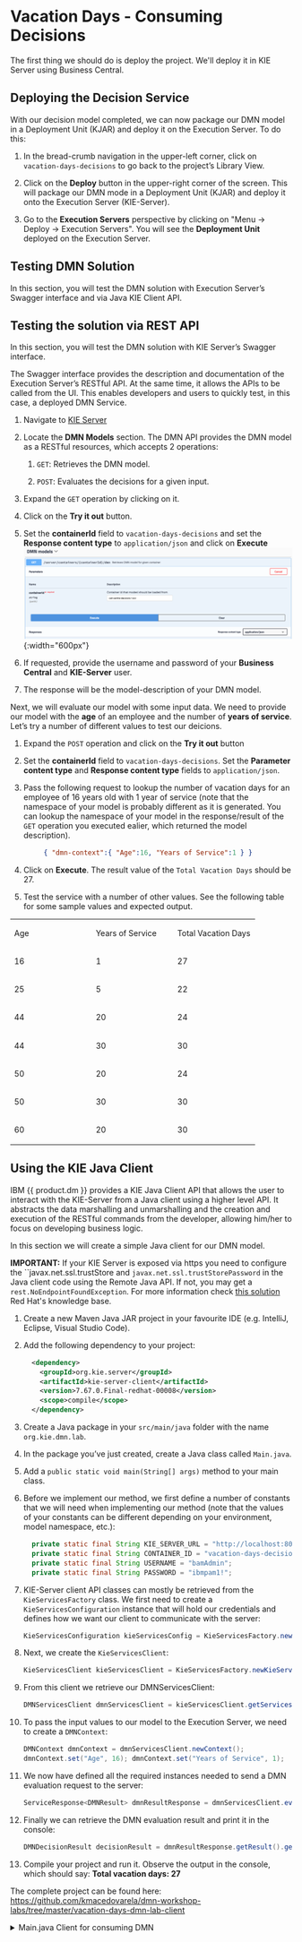 # Vacation Days - Consuming Decisions

The first thing we should do is deploy the project. We'll deploy it in KIE Server using Business Central.

## Deploying the Decision Service

With our decision model completed, we can now package our DMN model in a Deployment Unit (KJAR) and deploy it on the Execution Server. To do this:

1. In the bread-crumb navigation in the upper-left corner, click on `vacation-days-decisions` to go back to the project’s Library View.

1. Click on the **Deploy** button in the upper-right corner of the screen. This will package our DMN mode in a Deployment Unit (KJAR) and deploy it onto the Execution Server (KIE-Server).

1. Go to the **Execution Servers** perspective by clicking on "Menu → Deploy → Execution Servers". You will see the **Deployment Unit** deployed on the Execution Server.

## Testing DMN Solution

In this section, you will test the DMN solution with Execution Server’s Swagger interface and via Java KIE Client API.

## Testing the solution via REST API

In this section, you will test the DMN solution with KIE Server’s Swagger interface.

The Swagger interface provides the description and documentation of the Execution Server’s RESTful API. At the same time, it allows the APIs to be called from the UI. This enables developers and users to quickly test, in this case, a deployed DMN Service.

1. Navigate to [KIE Server](http://localhost:8080/kie-server/docs)

1. Locate the **DMN Models** section. The DMN API provides the DMN model as a RESTful resources, which accepts 2 operations:

    1. `GET`: Retrieves the DMN model.

    1. `POST`: Evaluates the decisions for a given input.

1. Expand the `GET` operation by clicking on it.

1. Click on the **Try it out** button.

1. Set the **containerId** field to `vacation-days-decisions` and set the **Response content type** to `application/json` and click on **Execute** ![DMN Swagger Get](../99_images/business_automation/dmn/dmn-swagger-get.png){:width="600px"}

1. If requested, provide the username and password of your **Business Central** and **KIE-Server** user.

1. The response will be the model-description of your DMN model.

Next, we will evaluate our model with some input data. We need to provide our model with the **age** of an employee and the number of **years of service**. Let’s try a number of different values to test our deicions.

1. Expand the `POST` operation and click on the **Try it out** button

1. Set the **containerId** field to `vacation-days-decisions`. Set the **Parameter content type** and **Response content type** fields to `application/json`.

1. Pass the following request to lookup the number of vacation days for an employee of 16 years old with 1 year of service (note that the namespace of your model is probably different as it is generated. You can lookup the namespace of your model in the response/result of the `GET` operation you executed ealier, which returned the model description).

   ~~~json
        { "dmn-context":{ "Age":16, "Years of Service":1 } }
   ~~~

1. Click on **Execute**. The result value of the `Total Vacation Days` should be 27.

1. Test the service with a number of other values. See the following table for some sample values and expected output.

  <table>
    <colgroup>
      <col style="width: 33%" />
      <col style="width: 33%" />
      <col style="width: 33%" />
    </colgroup>
    <tbody>
      <tr class="odd">
        <td>
          <p>Age</p>
        </td>
        <td>
          <p>Years of Service</p>
        </td>
        <td>
          <p>Total Vacation Days</p>
        </td>
      </tr>
      <tr class="even">
        <td>
          <p>16</p>
        </td>
        <td>
          <p>1</p>
        </td>
        <td>
          <p>27</p>
        </td>
      </tr>
      <tr class="odd">
        <td>
          <p>25</p>
        </td>
        <td>
          <p>5</p>
        </td>
        <td>
          <p>22</p>
        </td>
      </tr>
      <tr class="even">
        <td>
          <p>44</p>
        </td>
        <td>
          <p>20</p>
        </td>
        <td>
          <p>24</p>
        </td>
      </tr>
      <tr class="odd">
        <td>
          <p>44</p>
        </td>
        <td>
          <p>30</p>
        </td>
        <td>
          <p>30</p>
        </td>
      </tr>
      <tr class="even">
        <td>
          <p>50</p>
        </td>
        <td>
          <p>20</p>
        </td>
        <td>
          <p>24</p>
        </td>
      </tr>
      <tr class="odd">
        <td>
          <p>50</p>
        </td>
        <td>
          <p>30</p>
        </td>
        <td>
          <p>30</p>
        </td>
      </tr>
      <tr class="even">
        <td>
          <p>60</p>
        </td>
        <td>
          <p>20</p>
        </td>
        <td>
          <p>30</p>
        </td>
      </tr>
    </tbody>
  </table>

## Using the KIE Java Client

IBM {{ product.dm }} provides a KIE Java Client API that allows the user to interact with the KIE-Server from a Java client using a higher level API. It abstracts the data marshalling and unmarshalling and the creation and execution of the RESTful commands from the developer, allowing him/her to focus on developing business logic.

In this section we will create a simple Java client for our DMN model.

**IMPORTANT:** If your KIE Server is exposed via https you need to configure the ``javax.net.ssl.trustStore and `javax.net.ssl.trustStorePassword` in the Java client code using the Remote Java API. If not, you may get a `rest.NoEndpointFoundException`. For more information check [this solution](https://access.redhat.com/solutions/5424601) Red Hat's knowledge base.

1. Create a new Maven Java JAR project in your favourite IDE (e.g. IntelliJ, Eclipse, Visual Studio Code).

1. Add the following dependency to your project:

   ~~~xml
     <dependency> 
       <groupId>org.kie.server</groupId> 
       <artifactId>kie-server-client</artifactId> 
       <version>7.67.0.Final-redhat-00008</version> 
       <scope>compile</scope> 
     </dependency>
   ~~~

1. Create a Java package in your `src/main/java` folder with the name `org.kie.dmn.lab`.

1. In the package you’ve just created, create a Java class called `Main.java`.

1. Add a `public static void main(String[] args)` method to your main class.

1. Before we implement our method, we first define a number of constants that we will need when implementing our method (note that the values of your constants can be different depending on your environment, model namespace, etc.):

   ~~~java
     private static final String KIE_SERVER_URL = "http://localhost:8080/kie-server/services/rest/server"; 
     private static final String CONTAINER_ID = "vacation-days-decisions"; 
     private static final String USERNAME = "bamAdmin"; 
     private static final String PASSWORD = "ibmpam1!"; 
   ~~~

1. KIE-Server client API classes can mostly be retrieved from the `KieServicesFactory` class. We first need to create a `KieServicesConfiguration` instance that will hold our credentials and defines how we want our client to communicate with the server:

   ~~~java
   KieServicesConfiguration kieServicesConfig = KieServicesFactory.newRestConfiguration(KIE_SERVER_URL, new EnteredCredentialsProvider(USERNAME, PASSWORD)); 
   ~~~

1. Next, we create the `KieServicesClient`:

   ~~~java
   KieServicesClient kieServicesClient = KieServicesFactory.newKieServicesClient(kieServicesConfig); 
   ~~~

1. From this client we retrieve our DMNServicesClient: 

   ~~~java
   DMNServicesClient dmnServicesClient = kieServicesClient.getServicesClient(DMNServicesClient.class); 
   ~~~

1. To pass the input values to our model to the Execution Server, we need to create a `DMNContext`: 

    ~~~java
    DMNContext dmnContext = dmnServicesClient.newContext();
    dmnContext.set("Age", 16); dmnContext.set("Years of Service", 1);
    ~~~

1. We now have defined all the required instances needed to send a DMN evaluation request to the server: 

    ~~~java
    ServiceResponse<DMNResult> dmnResultResponse = dmnServicesClient.evaluateAll(CONTAINER_ID, dmnContext);
    ~~~

1. Finally we can retrieve the DMN evaluation result and print it in the console:

    ~~~java
    DMNDecisionResult decisionResult = dmnResultResponse.getResult().getDecisionResultByName("Total Vacation Days"); System.out.println("Total vacation days: " + decisionResult.getResult()); 
    ~~~

1. Compile your project and run it. Observe the output in the console, which should say: **Total vacation days: 27**

The complete project can be found here: <https://github.com/kmacedovarela/dmn-workshop-labs/tree/master/vacation-days-dmn-lab-client>
<details><summary>Main.java Client for consuming DMN</summary><blockquote>

~~~java
package org.kie.dmn.lab;

import org.kie.api.builder.KieScannerFactoryService;
import org.kie.api.internal.weaver.KieWeaverService;
import org.kie.dmn.api.core.DMNContext;
import org.kie.dmn.api.core.DMNDecisionResult;
import org.kie.dmn.api.core.DMNResult;
import org.kie.server.api.model.ServiceResponse;
import org.kie.server.client.CredentialsProvider;
import org.kie.server.client.DMNServicesClient;
import org.kie.server.client.KieServicesClient;
import org.kie.server.client.KieServicesConfiguration;
import org.kie.server.client.KieServicesFactory;
import org.kie.server.client.credentials.EnteredCredentialsProvider;

/**
 * Vacation Days DMN Client
 */
public class Main {

    private static final String KIE_SERVER_URL = "http://localhost:8080/kie-server/services/rest/server";

    private static final String CONTAINER_ID = "vacation-days-decisions";

    private static final String USERNAME = "bamAdmin";

    private static final String PASSWORD = "ibmpam1!";

    public static void main(String[] args) {
        CredentialsProvider credentialsProvider = new EnteredCredentialsProvider(USERNAME, PASSWORD);
        KieServicesConfiguration kieServicesConfig = KieServicesFactory.newRestConfiguration(KIE_SERVER_URL, credentialsProvider);
        KieServicesClient kieServicesClient = KieServicesFactory.newKieServicesClient(kieServicesConfig);

        DMNServicesClient dmnServicesClient = kieServicesClient.getServicesClient(DMNServicesClient.class);

        DMNContext dmnContext = dmnServicesClient.newContext();
        dmnContext.set("Age", 16);
        dmnContext.set("Years of Service", 1);

        ServiceResponse<DMNResult> dmnResultResponse = dmnServicesClient.evaluateAll(CONTAINER_ID, dmnContext);

        DMNDecisionResult decisionResult = dmnResultResponse.getResult().getDecisionResultByName("Total Vacation Days");
        System.out.println("Total vacation days: " + decisionResult.getResult());
    }
}
~~~